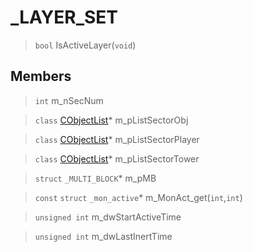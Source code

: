 # _LAYER_SET
 
> `bool` IsActiveLayer(`void`)
 
## Members
 
> `int` m_nSecNum
 
> `class` [CObjectList](lua/classes/CObjectList.md)* m_pListSectorObj
 
> `class` [CObjectList](lua/classes/CObjectList.md)* m_pListSectorPlayer
 
> `class` [CObjectList](lua/classes/CObjectList.md)* m_pListSectorTower
 
> `struct` `_MULTI_BLOCK`* m_pMB
 
> `const` `struct` `_mon_active`* m_MonAct_get(`int`,`int`)
 
> `unsigned int` m_dwStartActiveTime
 
> `unsigned int` m_dwLastInertTime
 
